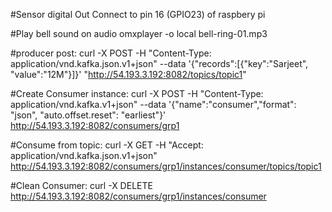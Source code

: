 #Sensor digital Out
Connect to pin 16 (GPIO23) of raspbery pi 

#Play bell sound on audio 
omxplayer -o local  bell-ring-01.mp3 

#producer post:
curl -X POST -H "Content-Type: application/vnd.kafka.json.v1+json" --data '{"records":[{"key":"Sarjeet", "value":"12M"}]}' "http://54.193.3.192:8082/topics/topic1"

#Create Consumer instance:
curl -X POST -H "Content-Type: application/vnd.kafka.v1+json" --data '{"name":"consumer","format": "json", "auto.offset.reset": "earliest"}' http://54.193.3.192:8082/consumers/grp1
 
#Consume from topic:
curl -X GET -H "Accept: application/vnd.kafka.json.v1+json" http://54.193.3.192:8082/consumers/grp1/instances/consumer/topics/topic1

#Clean Consumer:
curl -X DELETE http://54.193.3.192:8082/consumers/grp1/instances/consumer
